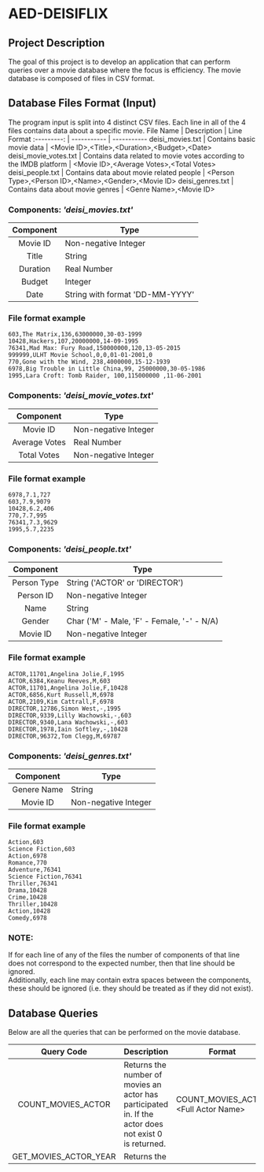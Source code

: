 # AED-DEISIFLIX

## Project Description
The goal of this project is to develop an application that can perform queries over a movie database where the focus is efficiency.
The movie database is composed of files in CSV format.

## Database Files Format (Input)
The program input is split into 4 distinct CSV files.
Each line in all of the 4 files contains data about a specific movie.
File Name | Description | Line Format
:---------: | ----------- | -----------
deisi_movies.txt | Contains basic movie data | <Movie ID\>,<Title\>,<Duration\>,<Budget\>,<Date\>
deisi_movie_votes.txt | Contains data related to movie votes according to the IMDB platform | <Movie ID\>,<Average Votes\>,<Total Votes\>
deisi_people.txt | Contains data about movie related people | <Person Type\>,<Person ID\>,<Name\>,<Gender\>,<Movie ID\>
deisi_genres.txt | Contains data about movie genres | <Genre Name\>,<Movie ID\>

### Components: *'deisi_movies.txt'*
Component | Type
 :---: | ---
Movie ID | Non-negative Integer
Title | String
Duration | Real Number
Budget | Integer
Date | String with format 'DD-MM-YYYY'

### File format example
```
603,The Matrix,136,63000000,30-03-1999
10428,Hackers,107,20000000,14-09-1995
76341,Mad Max: Fury Road,150000000,120,13-05-2015
999999,ULHT Movie School,0,0,01-01-2001,0
770,Gone with the Wind, 238,4000000,15-12-1939
6978,Big Trouble in Little China,99, 25000000,30-05-1986
1995,Lara Croft: Tomb Raider, 100,115000000 ,11-06-2001
```

### Components: *'deisi_movie_votes.txt'*
Component | Type
 :---: | ---
Movie ID | Non-negative Integer
Average Votes | Real Number
Total Votes | Non-negative Integer
### File format example
```
6978,7.1,727
603,7.9,9079
10428,6.2,406
770,7.7,995
76341,7.3,9629
1995,5.7,2235
```

### Components: *'deisi_people.txt'*
Component | Type
 :---: | ---
Person Type | String ('ACTOR' or 'DIRECTOR')
Person ID | Non-negative Integer
Name | String
Gender | Char ('M' - Male, 'F' - Female, '-' - N/A)
Movie ID | Non-negative Integer
### File format example
```
ACTOR,11701,Angelina Jolie,F,1995
ACTOR,6384,Keanu Reeves,M,603
ACTOR,11701,Angelina Jolie,F,10428
ACTOR,6856,Kurt Russell,M,6978
ACTOR,2109,Kim Cattrall,F,6978
DIRECTOR,12786,Simon West,-,1995
DIRECTOR,9339,Lilly Wachowski,-,603
DIRECTOR,9340,Lana Wachowski,-,603
DIRECTOR,1978,Iain Softley,-,10428
DIRECTOR,96372,Tom Clegg,M,69787
```

### Components: *'deisi_genres.txt'*
Component | Type
 :---: | ---
Genere Name | String
Movie ID | Non-negative Integer
### File format example
```
Action,603
Science Fiction,603
Action,6978
Romance,770
Adventure,76341
Science Fiction,76341
Thriller,76341
Drama,10428
Crime,10428
Thriller,10428
Action,10428
Comedy,6978
```

### NOTE:
If for each line of any of the files the number of components of that line does not correspond to the expected number,
then that line should be ignored.</br>
Additionally, each line may contain extra spaces between the components, these should be ignored (i.e. they should be
treated as if they did not exist).

## Database Queries
Below are all the queries that can be performed on the movie database.

Query Code | Description | Format
:---: | --- | ---
COUNT_MOVIES_ACTOR | Returns the number of movies an actor has participated in. If the actor does not exist 0 is returned. | COUNT_MOVIES_ACTOR <Full Actor Name\>
GET_MOVIES_ACTOR_YEAR | Returns the 